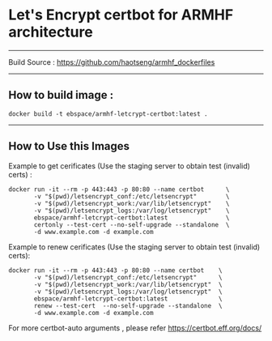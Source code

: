 # Let's Encrypt certbot for ARMHF architecture

---

Build Source :
https://github.com/haotseng/armhf_dockerfiles

---

## How to build image :

    docker build -t ebspace/armhf-letcrypt-certbot:latest .

---

## How to Use this Images

Example to get cerificates (Use the staging server to obtain test (invalid) certs) :
 
    docker run -it --rm -p 443:443 -p 80:80 --name certbot      \
           -v "$(pwd)/letsencrypt_conf:/etc/letsencrypt"        \
           -v "$(pwd)/letsencrypt_work:/var/lib/letsencrypt"    \
           -v "$(pwd)/letsencrypt_logs:/var/log/letsencrypt"    \
           ebspace/armhf-letcrypt-certbot:latest                \
           certonly --test-cert --no-self-upgrade --standalone  \
           -d www.example.com -d example.com

Example to renew cerificates (Use the staging server to obtain test (invalid) certs):

    docker run -it --rm -p 443:443 -p 80:80 --name certbot    \
           -v "$(pwd)/letsencrypt_conf:/etc/letsencrypt"      \
           -v "$(pwd)/letsencrypt_work:/var/lib/letsencrypt"  \
           -v "$(pwd)/letsencrypt_logs:/var/log/letsencrypt"  \
           ebspace/armhf-letcrypt-certbot:latest              \
           renew --test-cert  --no-self-upgrade --standalone  \
           -d www.example.com -d example.com

For more certbot-auto arguments , please refer https://certbot.eff.org/docs/


           
           


